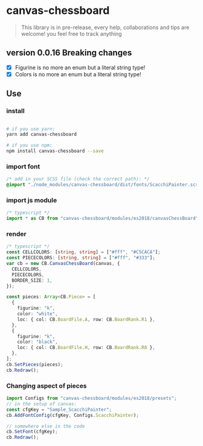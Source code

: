 # canvas-chessboard

> This library is in pre-release, every help, collaborations and tips are welcome!
> you feel free to track anything

<!-- toc -->

## version 0.0.16 Breaking changes

- [x] Figurine is no more an enum but a literal string type!
- [x] Colors is no more an enum but a literal string type!

## Use

### install

```bash

# if you use yarn:
yarn add canvas-chessboard

# if you use npm:
npm install canvas-chessboard --save

```

### import font

```css
/* add in your SCSS file (check the correct path): */
@import "./node_modules/canvas-chessboard/dist/fonts/ScacchiPainter.scss";
```

### import js module

```typescript
/* typescript */
import * as CB from "canvas-chessboard/modules/es2018/canvasChessBoard";
```

### render

```typescript
/* typescript */
const CELLCOLORS: [string, string] = ["#fff", "#C5CACA"];
const PIECECOLORS: [string, string] = ["#fff", "#333"];
var cb = new CB.CanvasChessBoard(canvas, {
  CELLCOLORS,
  PIECECOLORS,
  BORDER_SIZE: 1,
});

const pieces: Array<CB.Piece> = [
  {
    figurine: "k",
    color: "white",
    loc: { col: CB.BoardFile.A, row: CB.BoardRank.R1 },
  },
  {
    figurine: "k",
    color: "black",
    loc: { col: CB.BoardFile.H, row: CB.BoardRank.R8 },
  },
];
cb.SetPieces(pieces);
cb.Redraw();
```

### Changing aspect of pieces

```typescript
import Configs from "canvas-chessboard/modules/es2018/presets";
// in the setup of canvas:
const cfgKey = "Sample_ScacchiPainter";
cb.AddFontConfig(cfgKey, Configs.ScacchiPainter);

// somewhere else in the code
cb.SetFont(cfgKey);
cb.Redraw();
```
